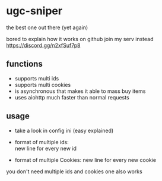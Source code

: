 # ugc-sniper
the best one out there (yet again)

bored to explain how it works on github join my serv instead https://discord.gg/n2xfSuf7p8


## functions
- supports multi ids
- supports multi cookies
- is asynchronous that makes it able to mass buy items
- uses aiohttp much faster than normal requests


## usage
- take a look in config ini (easy explained)
- format of multiple ids:  
new line for every new id
   
- format of multiple Cookies:
new line for every new cookie
                           
you don't need multiple ids and cookies one also works
                           
